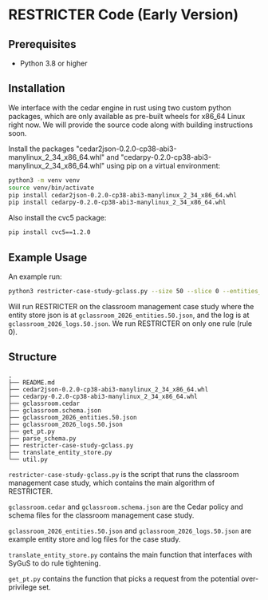 # RESTRICTER Code (Early Version)

## Prerequisites
- Python 3.8 or higher

## Installation

We interface with the cedar engine in rust using two custom python packages, which are only available as pre-built wheels for x86_64 Linux right now. We will provide the source code along with building instructions soon.

Install the packages "cedar2json-0.2.0-cp38-abi3-manylinux_2_34_x86_64.whl" and "cedarpy-0.2.0-cp38-abi3-manylinux_2_34_x86_64.whl" using pip on a virtual environment:
```bash
python3 -m venv venv
source venv/bin/activate
pip install cedar2json-0.2.0-cp38-abi3-manylinux_2_34_x86_64.whl
pip install cedarpy-0.2.0-cp38-abi3-manylinux_2_34_x86_64.whl
```

Also install the cvc5 package:
```bash
pip install cvc5==1.2.0
```

## Example Usage

An example run:
```bash
python3 restricter-case-study-gclass.py --size 50 --slice 0 --entities_prefix gclassroom_2026_entities --log_prefix gclassroom_2026_logs
```
Will run RESTRICTER on the classroom management case study where the entity store json is at `gclassroom_2026_entities.50.json`, and the log is at `gclassroom_2026_logs.50.json`. We run RESTRICTER on only one rule (rule 0).

## Structure

```
.
├── README.md
├── cedar2json-0.2.0-cp38-abi3-manylinux_2_34_x86_64.whl
├── cedarpy-0.2.0-cp38-abi3-manylinux_2_34_x86_64.whl
├── gclassroom.cedar
├── gclassroom.schema.json
├── gclassroom_2026_entities.50.json
├── gclassroom_2026_logs.50.json
├── get_pt.py
├── parse_schema.py
├── restricter-case-study-gclass.py
├── translate_entity_store.py
└── util.py
```

`restricter-case-study-gclass.py` is the script that runs the classroom management case study, which contains the main algorithm of RESTRICTER.

`gclassroom.cedar` and `gclassroom.schema.json` are the Cedar policy and schema files for the classroom management case study.

`gclassroom_2026_entities.50.json` and `gclassroom_2026_logs.50.json` are example entity store and log files for the case study.

`translate_entity_store.py` contains the main function that interfaces with SyGuS to do rule tightening.

`get_pt.py` contains the function that picks a request from the potential over-privilege set.
